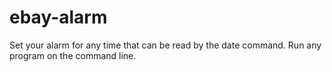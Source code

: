 # ebay-alarm
Set your alarm for any time that can be read by the date command.   Run any program on the command line. 
